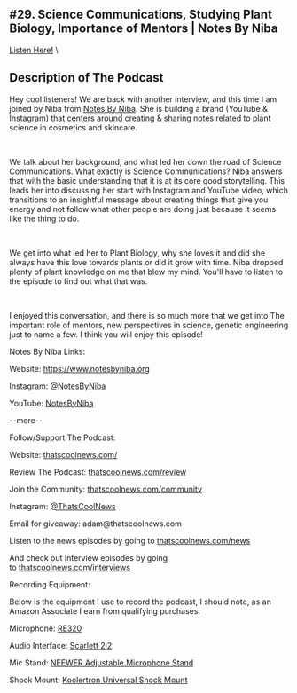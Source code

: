 #29. Science Communications, Studying Plant Biology, Importance of Mentors | Notes By Niba
---
[Listen Here!](https://thatscoolnews.podbean.com/e/29-science-communications-studying-plant-biology-importance-of-mentors-notes-by-niba-interview/) \
## Description of The Podcast
<p style="text-align:left;">Hey cool listeners! We are back with another interview, and this time I am joined by Niba from <a href='https://www.notesbyniba.org/'>Notes By Niba</a>. She is building a brand (YouTube & Instagram) that centers around creating & sharing notes related to plant science in cosmetics and skincare. </p>

<p style="text-align:left;"> </p>

<p style="text-align:left;">We talk about her background, and what led her down the road of Science Communications. What exactly is Science Communications? Niba answers that with the basic understanding that it is at its core good storytelling. This leads her into discussing her start with Instagram and YouTube video, which transitions to an insightful message about creating things that give you energy and not follow what other people are doing just because it seems like the thing to do. </p>

<p style="text-align:left;"> </p>

<p style="text-align:left;">We get into what led her to Plant Biology, why she loves it and did she always have this love towards plants or did it grow with time. Niba dropped plenty of plant knowledge on me that blew my mind. You'll have to listen to the episode to find out what that was. </p>

<p style="text-align:left;"> </p>

<p style="text-align:left;">I enjoyed this conversation, and there is so much more that we get into The important role of mentors, new perspectives in science, genetic engineering just to name a few. I think you will enjoy this episode!</p>

Notes By Niba Links:
<p style="text-align:left;">Website: <a href='https://www.notesbyniba.org/'>https://www.notesbyniba.org</a></p>

<p style="text-align:left;">Instagram: <a href='https://www.instagram.com/notesbyniba/'>@NotesByNiba</a></p>

<p style="text-align:left;">YouTube: <a href='https://www.youtube.com/channel/UCVE-Dvzz_kpVTKPah6cSlCw'>NotesByNiba</a></p>

<p style="text-align:left;">--more--</p>

Follow/Support The Podcast:
<p style="text-align:left;">Website: <a href='https://thatscoolnews.com/'>thatscoolnews.com/</a></p>

<p style="text-align:left;">Review The Podcast: <a href='https://thatscoolnews.com/review/'>thatscoolnews.com/review</a></p>

<p style="text-align:left;">Join the Community: <a href='https://httpsthatscoolnews.com'>thatscoolnews.com/community</a></p>

<p style="text-align:left;">Instagram: <a href='https://www.instagram.com/thatscoolnews/'>@ThatsCoolNews</a></p>

<p style="text-align:left;">Email for giveaway: adam@thatscoolnews.com</p>

<p style="text-align:left;">Listen to the news episodes by going to <a href='https://thatscoolnews.com/news/'>thatscoolnews.com/news</a></p>

<p style="text-align:left;">And check out Interview episodes by going to <a href='https://thatscoolnews.com/interviews/'>thatscoolnews.com/interviews</a></p>

Recording Equipment:
<p style="text-align:left;">Below is the equipment I use to record the podcast, I should note, as an Amazon Associate I earn from qualifying purchases.</p>

<p style="text-align:left;">Microphone: <a href='https://amzn.to/3nFvGuM'>RE320</a></p>

<p style="text-align:left;">Audio Interface: <a href='https://amzn.to/30XxsNV'>Scarlett 2i2</a></p>

<p style="text-align:left;">Mic Stand: <a href='https://amzn.to/3nEUMtD'>NEEWER Adjustable Microphone Stand</a></p>

<p style="text-align:left;">Shock Mount: <a href='https://amzn.to/3lAw0Jb'>Koolertron Universal Shock Mount</a></p>
